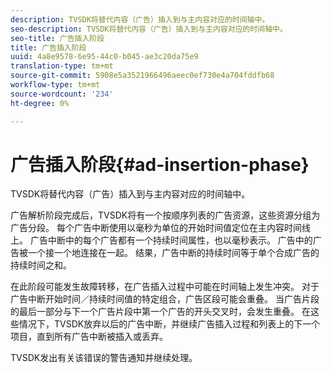 ```yaml
---
description: TVSDK将替代内容（广告）插入到与主内容对应的时间轴中。
seo-description: TVSDK将替代内容（广告）插入到与主内容对应的时间轴中。
seo-title: 广告插入阶段
title: 广告插入阶段
uuid: 4a8e9578-6e95-44c0-b045-ae3c20da75e9
translation-type: tm+mt
source-git-commit: 5908e5a3521966496aeec0ef730e4a704fddfb68
workflow-type: tm+mt
source-wordcount: '234'
ht-degree: 0%

---
```



# 广告插入阶段{#ad-insertion-phase}

TVSDK将替代内容（广告）插入到与主内容对应的时间轴中。

广告解析阶段完成后，TVSDK将有一个按顺序列表的广告资源，这些资源分组为广告分段。 每个广告中断使用以毫秒为单位的开始时间值定位在主内容时间线上。 广告中断中的每个广告都有一个持续时间属性，也以毫秒表示。 广告中的广告被一个接一个地连接在一起。 结果，广告中断的持续时间等于单个合成广告的持续时间之和。

在此阶段可能发生故障转移，在广告插入过程中可能在时间轴上发生冲突。 对于广告中断开始时间／持续时间值的特定组合，广告区段可能会重叠。 当广告片段的最后一部分与下一个广告片段中第一个广告的开头交叉时，会发生重叠。 在这些情况下，TVSDK放弃以后的广告中断，并继续广告插入过程和列表上的下一个项目，直到所有广告中断被插入或丢弃。

TVSDK发出有关该错误的警告通知并继续处理。
